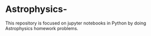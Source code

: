 # Astrophysics-
This repository is focused on jupyter notebooks in Python by doing  Astrophysics homework problems. 
